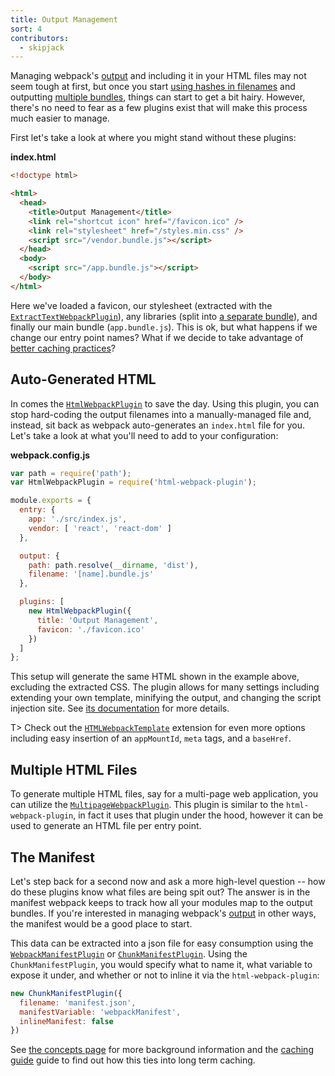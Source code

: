 ```yaml
---
title: Output Management
sort: 4
contributors:
  - skipjack
---
```


Managing webpack's [output](/configuration/output) and including it in your HTML files may not seem tough at first, but once you start [using hashes in filenames](/guides/caching) and outputting [multiple bundles](/guides/code-splitting), things can start to get a bit hairy. However, there's no need to fear as a few plugins exist that will make this process much easier to manage.

First let's take a look at where you might stand without these plugins:

__index.html__

``` html
<!doctype html>

<html>
  <head>
    <title>Output Management</title>
    <link rel="shortcut icon" href="/favicon.ico" />
    <link rel="stylesheet" href="/styles.min.css" />
    <script src="/vendor.bundle.js"></script>
  </head>
  <body>
    <script src="/app.bundle.js"></script>
  </body>
</html>
```

Here we've loaded a favicon, our stylesheet (extracted with the [`ExtractTextWebpackPlugin`](/plugins/extract-text-webpack-plugin)), any libraries (split into [a separate bundle](/guides/code-splitting)), and finally our main bundle (`app.bundle.js`). This is ok, but what happens if we change our entry point names? What if we decide to take advantage of [better caching practices](/guides/caching)?


## Auto-Generated HTML

In comes the [`HtmlWebpackPlugin`](/plugins/html-webpack-plugin) to save the day. Using this plugin, you can stop hard-coding the output filenames into a manually-managed file and, instead, sit back as webpack auto-generates an `index.html` file for you. Let's take a look at what you'll need to add to your configuration:

__webpack.config.js__

``` js
var path = require('path');
var HtmlWebpackPlugin = require('html-webpack-plugin');

module.exports = {
  entry: {
    app: './src/index.js',
    vendor: [ 'react', 'react-dom' ]
  },

  output: {
    path: path.resolve(__dirname, 'dist'),
    filename: '[name].bundle.js'
  },

  plugins: [
    new HtmlWebpackPlugin({
      title: 'Output Management',
      favicon: './favicon.ico'
    })
  ]
};
```

This setup will generate the same HTML shown in the example above, excluding the extracted CSS. The plugin allows for many settings including extending your own template, minifying the output, and changing the script injection site. See [its documentation](/plugins/html-webpack-plugin) for more details.

T> Check out the [`HTMLWebpackTemplate`](https://github.com/jaketrent/html-webpack-template) extension for even more options including easy insertion of an `appMountId`, `meta` tags, and a `baseHref`.


## Multiple HTML Files

To generate multiple HTML files, say for a multi-page web application, you can utilize the [`MultipageWebpackPlugin`](https://github.com/mutualofomaha/multipage-webpack-plugin). This plugin is similar to the `html-webpack-plugin`, in fact it uses that plugin under the hood, however it can be used to generate an HTML file per entry point.


## The Manifest

Let's step back for a second now and ask a more high-level question -- how do these plugins know what files are being spit out? The answer is in the manifest webpack keeps to track how all your modules map to the output bundles. If you're interested in managing webpack's [output](/configuration/output) in other ways, the manifest would be a good place to start.

This data can be extracted into a json file for easy consumption using the [`WebpackManifestPlugin`](https://github.com/danethurber/webpack-manifest-plugin) or [`ChunkManifestPlugin`](https://github.com/soundcloud/chunk-manifest-webpack-plugin). Using the `ChunkManifestPlugin`, you would specify what to name it, what variable to expose it under, and whether or not to inline it via the `html-webpack-plugin`:

``` js
new ChunkManifestPlugin({
  filename: 'manifest.json',
  manifestVariable: 'webpackManifest',
  inlineManifest: false
})
```

See [the concepts page](/concepts/manifest) for more background information and the [caching guide](/guides/caching) guide to find out how this ties into long term caching.
